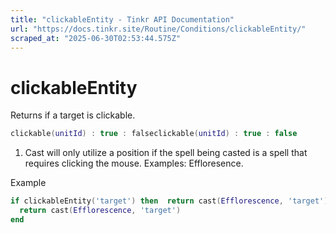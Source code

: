 ```yaml
---
title: "clickableEntity - Tinkr API Documentation"
url: "https://docs.tinkr.site/Routine/Conditions/clickableEntity/"
scraped_at: "2025-06-30T02:53:44.575Z"
---
```


# clickableEntity

Returns if a target is clickable.

```lua
clickable(unitId) : true : falseclickable(unitId) : true : false
```

1.  Cast will only utilize a position if the spell being casted is a spell that requires clicking the mouse. Examples: Effloresence.

Example

```lua
if clickableEntity('target') then  return cast(Efflorescence, 'target')endif clickableEntity('target') then
  return cast(Efflorescence, 'target')
end
```